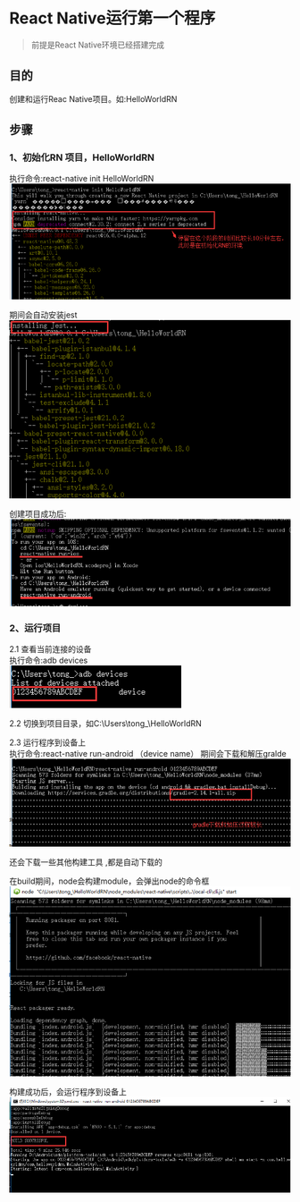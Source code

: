 # React Native运行第一个程序
> 前提是React Native环境已经搭建完成

## 目的  
创建和运行Reac Native项目。如:HelloWorldRN  

## 步骤  
### 1、初始化RN 项目，HelloWorldRN  
执行命令:react-native init HelloWorldRN  
![](https://github.com/RamboTong/AndroidDevelopment/blob/master/React%20Native%E8%BF%90%E8%A1%8C%E7%AC%AC%E4%B8%80%E4%B8%AA%E7%A8%8B%E5%BA%8F/pic/rn05.png)
  
期间会自动安装jest  
![](https://github.com/RamboTong/AndroidDevelopment/blob/master/React%20Native%E8%BF%90%E8%A1%8C%E7%AC%AC%E4%B8%80%E4%B8%AA%E7%A8%8B%E5%BA%8F/pic/rn06.png)
  

创建项目成功后:  
![](https://github.com/RamboTong/AndroidDevelopment/blob/master/React%20Native%E8%BF%90%E8%A1%8C%E7%AC%AC%E4%B8%80%E4%B8%AA%E7%A8%8B%E5%BA%8F/pic/rn07.png)  


### 2、运行项目
2.1 查看当前连接的设备  
执行命令:adb devices   
![](https://github.com/RamboTong/AndroidDevelopment/blob/master/React%20Native%E8%BF%90%E8%A1%8C%E7%AC%AC%E4%B8%80%E4%B8%AA%E7%A8%8B%E5%BA%8F/pic/rn08.png)   
  
2.2 切换到项目目录，如C:\Users\tong_\HelloWorldRN    


2.3 运行程序到设备上  
执行命令:react-native run-android （device name）
期间会下载和解压gralde  
![](https://github.com/RamboTong/AndroidDevelopment/blob/master/React%20Native%E8%BF%90%E8%A1%8C%E7%AC%AC%E4%B8%80%E4%B8%AA%E7%A8%8B%E5%BA%8F/pic/rn09.png)  

还会下载一些其他构建工具 ,都是自动下载的 
  
在build期间，node会构建module，会弹出node的命令框  
![](https://github.com/RamboTong/AndroidDevelopment/blob/master/React%20Native%E8%BF%90%E8%A1%8C%E7%AC%AC%E4%B8%80%E4%B8%AA%E7%A8%8B%E5%BA%8F/pic/rn10.png)  

构建成功后，会运行程序到设备上  
![](https://github.com/RamboTong/AndroidDevelopment/blob/master/React%20Native%E8%BF%90%E8%A1%8C%E7%AC%AC%E4%B8%80%E4%B8%AA%E7%A8%8B%E5%BA%8F/pic/rn11.png)
